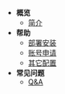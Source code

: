 - **概览**
   -  [简介](README.md)
- **帮助**
   - [部署安装](install.md)
   - [账号申请](apply.md)
   - [其它配置](other.md)
- **常见问题**
   - [Q&A](question.md)
